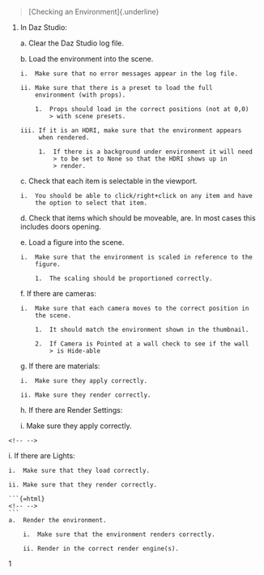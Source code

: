 > [Checking an Environment]{.underline}

1.  In Daz Studio:

    a.  Clear the Daz Studio log file.

    b.  Load the environment into the scene.

        i.  Make sure that no error messages appear in the log file.

        ii. Make sure that there is a preset to load the full
            environment (with props).

            1.  Props should load in the correct positions (not at 0,0)
                > with scene presets.

        iii. If it is an HDRI, make sure that the environment appears
             when rendered.

             1.  If there is a background under environment it will need
                 > to be set to None so that the HDRI shows up in
                 > render.

    c.  Check that each item is selectable in the viewport.

        i.  You should be able to click/right+click on any item and have
            the option to select that item.

    d.  Check that items which should be moveable, are. In most cases
        this includes doors opening.

    e.  Load a figure into the scene.

        i.  Make sure that the environment is scaled in reference to the
            figure.

            1.  The scaling should be proportioned correctly.

    f.  If there are cameras:

        i.  Make sure that each camera moves to the correct position in
            the scene.

            1.  It should match the environment shown in the thumbnail.

            2.  If Camera is Pointed at a wall check to see if the wall
                > is Hide-able

    g.  If there are materials:

        i.  Make sure they apply correctly.

        ii. Make sure they render correctly.

    h.  If there are Render Settings:

    i.  Make sure they apply correctly.

```{=html}
<!-- -->
```
i.  If there are Lights:

    i.  Make sure that they load correctly.

    ii. Make sure that they render correctly.

    ```{=html}
    <!-- -->
    ```
    a.  Render the environment.

        i.  Make sure that the environment renders correctly.

        ii. Render in the correct render engine(s).

1
